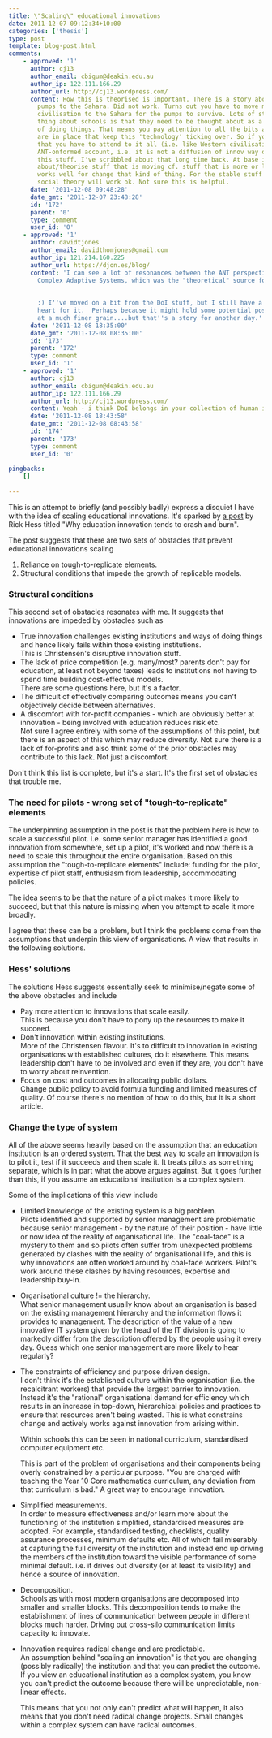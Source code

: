 ```yaml
---
title: \"Scaling\" educational innovations
date: 2011-12-07 09:12:34+10:00
categories: ['thesis']
type: post
template: blog-post.html
comments:
    - approved: '1'
      author: cj13
      author_email: cbigum@deakin.edu.au
      author_ip: 122.111.166.29
      author_url: http://cj13.wordpress.com/
      content: How this is theorised is important. There is a story about shifting water
        pumps to the Sahara. Did not work. Turns out you have to move most of Western
        civilisation to the Sahara for the pumps to survive. Lots of stories like that.  The
        thing about schools is that they need to be thought about as a technology, a way
        of doing things. That means you pay attention to all the bits and pieces that
        are in place that keep this 'technology' ticking over. So if you want to change
        that you have to attend to it all (i.e. like Western civilisation). This is an
        ANT-onformed account, i.e. it is not a diffusion of innov way of thinking about
        this stuff. I've scribbled about that long time back. At base it is how you think
        about/theorise stuff that is moving cf. stuff that is more or less stable. ANT
        works well for change that kind of thing. For the stable stuff older forms of
        social theory will work ok. Not sure this is helpful.
      date: '2011-12-08 09:48:28'
      date_gmt: '2011-12-07 23:48:28'
      id: '172'
      parent: '0'
      type: comment
      user_id: '0'
    - approved: '1'
      author: davidtjones
      author_email: davidthomjones@gmail.com
      author_ip: 121.214.160.225
      author_url: https://djon.es/blog/
      content: 'I can see a lot of resonances between the ANT perspective and that of
        Complex Adaptive Systems, which was the "theoretical" source for much of the above.
    
    
        :) I''ve moved on a bit from the DoI stuff, but I still have a soft place in my
        heart for it.  Perhaps because it might hold some potential positives when applied
        at a much finer grain....but that''s a story for another day.'
      date: '2011-12-08 18:35:00'
      date_gmt: '2011-12-08 08:35:00'
      id: '173'
      parent: '172'
      type: comment
      user_id: '1'
    - approved: '1'
      author: cj13
      author_email: cbigum@deakin.edu.au
      author_ip: 122.111.166.29
      author_url: http://cj13.wordpress.com/
      content: Yeah - i think DoI belongs in your collection of human intuitions :)
      date: '2011-12-08 18:43:58'
      date_gmt: '2011-12-08 08:43:58'
      id: '174'
      parent: '173'
      type: comment
      user_id: '0'
    
pingbacks:
    []
    
---
```

This is an attempt to briefly (and possibly badly) express a disquiet I have with the idea of scaling educational innovations. It's sparked by [a post](http://blogs.edweek.org/edweek/rick_hess_straight_up/2011/12/why_education_innovation_tends_to_crash_and_burn.html) by Rick Hess titled "Why education innovation tends to crash and burn".

The post suggests that there are two sets of obstacles that prevent educational innovations scaling

1. Reliance on tough-to-replicate elements.
2. Structural conditions that impede the growth of replicable models.

### Structural conditions

This second set of obstacles resonates with me. It suggests that innovations are impeded by obstacles such as

- True innovation challenges existing institutions and ways of doing things and hence likely fails within those existing institutions.  
    This is Christensen's disruptive innovation stuff.
- The lack of price competition (e.g. many/most? parents don't pay for education, at least not beyond taxes) leads to institutions not having to spend time building cost-effective models.  
    There are some questions here, but it's a factor.
- The difficult of effectively comparing outcomes means you can't objectively decide between alternatives.
- A discomfort with for-profit companies - which are obviously better at innovation - being involved with education reduces risk etc.  
    Not sure I agree entirely with some of the assumptions of this point, but there is an aspect of this which may reduce diversity. Not sure there is a lack of for-profits and also think some of the prior obstacles may contribute to this lack. Not just a discomfort.

Don't think this list is complete, but it's a start. It's the first set of obstacles that trouble me.

### The need for pilots - wrong set of "tough-to-replicate" elements

The underpinning assumption in the post is that the problem here is how to scale a successful pilot. i.e. some senior manager has identified a good innovation from somewhere, set up a pilot, it's worked and now there is a need to scale this throughout the entire organisation. Based on this assumption the "tough-to-replicate elements" include: funding for the pilot, expertise of pilot staff, enthusiasm from leadership, accommodating policies.

The idea seems to be that the nature of a pilot makes it more likely to succeed, but that this nature is missing when you attempt to scale it more broadly.

I agree that these can be a problem, but I think the problems come from the assumptions that underpin this view of organisations. A view that results in the following solutions.

### Hess' solutions

The solutions Hess suggests essentially seek to minimise/negate some of the above obstacles and include

- Pay more attention to innovations that scale easily.  
    This is because you don't have to pony up the resources to make it succeed.
- Don't innovation within existing institutions.  
    More of the Christensen flavour. It's to difficult to innovation in existing organisations with established cultures, do it elsewhere. This means leadership don't have to be involved and even if they are, you don't have to worry about reinvention.
- Focus on cost and outcomes in allocating public dollars.  
    Change public policy to avoid formula funding and limited measures of quality. Of course there's no mention of how to do this, but it is a short article.

### Change the type of system

All of the above seems heavily based on the assumption that an education institution is an ordered system. That the best way to scale an innovation is to pilot it, test if it succeeds and then scale it. It treats pilots as something separate, which is in part what the above argues against. But it goes further than this, if you assume an educational institution is a complex system.

Some of the implications of this view include

- Limited knowledge of the existing system is a big problem.  
    Pilots identified and supported by senior management are problematic because senior management - by the nature of their position - have little or now idea of the reality of organisational life. The "coal-face" is a mystery to them and so pilots often suffer from unexpected problems generated by clashes with the reality of organisational life, and this is why innovations are often worked around by coal-face workers. Pilot's work around these clashes by having resources, expertise and leadership buy-in.
- Organisational culture != the hierarchy.  
    What senior management usually know about an organisation is based on the existing management hierarchy and the information flows it provides to management. The description of the value of a new innovative IT system given by the head of the IT division is going to markedly differ from the description offered by the people using it every day. Guess which one senior management are more likely to hear regularly?
- The constraints of efficiency and purpose driven design.  
    I don't think it's the established culture within the organisation (i.e. the recalcitrant workers) that provide the largest barrier to innovation. Instead it's the "rational" organisational demand for efficiency which results in an increase in top-down, hierarchical policies and practices to ensure that resources aren't being wasted. This is what constrains change and actively works against innovation from arising within.
    
    Within schools this can be seen in national curriculum, standardised computer equipment etc.
    
    This is part of the problem of organisations and their components being overly constrained by a particular purpose. "You are charged with teaching the Year 10 Core mathematics curriculum, any deviation from that curriculum is bad." A great way to encourage innovation.
    
- Simplified measurements.  
    In order to measure effectiveness and/or learn more about the functioning of the institution simplified, standardised measures are adopted. For example, standardised testing, checklists, quality assurance processes, minimum defaults etc. All of which fail miserably at capturing the full diversity of the institution and instead end up driving the members of the institution toward the visible performance of some minimal default. i.e. it drives out diversity (or at least its visibility) and hence a source of innovation.
- Decomposition.  
    Schools as with most modern organisations are decomposed into smaller and smaller blocks. This decomposition tends to make the establishment of lines of communication between people in different blocks much harder. Driving out cross-silo communication limits capacity to innovate.
- Innovation requires radical change and are predictable.  
    An assumption behind "scaling an innovation" is that you are changing (possibly radically) the institution and that you can predict the outcome. If you view an educational institution as a complex system, you know you can't predict the outcome because there will be unpredictable, non-linear effects.
    
    This means that you not only can't predict what will happen, it also means that you don't need radical change projects. Small changes within a complex system can have radical outcomes.